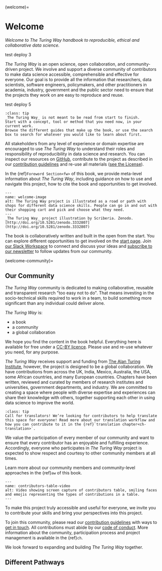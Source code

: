 (welcome)=
# Welcome

*Welcome to The Turing Way handbook to reproducible, ethical and collaborative data science.*

test deploy 3

_The Turing Way_ is an open science, open collaboration, and community-driven project.
We involve and support a diverse community of contributors to make data science accessible, comprehensible and effective for everyone.
Our goal is to provide all the information that researchers, data scientists, software engineers, policymakers, and other practitioners in academia, industry, government and the public sector need to ensure that the projects they work on are easy to reproduce and reuse.

test deploy 5

```{admonition} Top Tip
:class: tip
_The Turing Way_ is not meant to be read from start to finish.
Start with a concept, tool or method that you need now, in your current work.
Browse the different guides that make up the book, or use the search box to search for whatever you would like to learn about first.
```

All stakeholders from any level of experience or domain expertise are encouraged to use _The Turing Way_ to understand their roles and responsibility of reproducibility in data science and research.
You can inspect our resources on [GitHub](https://github.com/the-turing-way/the-turing-way), contribute to the project as described in our [contribution guidelines](https://github.com/the-turing-way/the-turing-way/blob/main/CONTRIBUTING.md) and re-use all materials ([see the License](https://github.com/the-turing-way/the-turing-way/blob/main/LICENSE.md)).

In the {ref}`Foreword Section<fw>` of this book, we provide meta-level information about _The Turing Way_, including guidance on how to use and navigate this project, how to cite the book and opportunities to get involved.

```{figure} figures/theturingway-pathway.*
---
name: welcome-image
alt: The Turing Way project is illustrated as a road or path with shops for different data science skills. People can go in and out with their shopping cart and pick and choose what they need.
---
_The Turing Way_ project illustration by Scriberia. Zenodo. [http://doi.org/10.5281/zenodo.3332807](http://doi.org/10.5281/zenodo.3332807)
```

The book is collaboratively written and built in the open from the start.
You can explore different opportunities to get involved on the [start page](https://the-turing-way.start.page/).
Join [our Slack Workspace](https://join.slack.com/t/theturingway/shared_invite/zt-2v7euwuo7-BYstHdKuTNd1ce0puDtBxA) to connect and discuss your ideas and [subscribe to our newsletter](https://buttondown.email/turingway) to follow updates from our community.

(welcome-community)=
## Our Community

_The Turing Way_ community is dedicated to making collaborative, reusable and transparent research "too easy not to do".
That means investing in the socio-technical skills required to work in a team, to build something more significant than any individual could deliver alone.

_The Turing Way_ is:

* a book
* a community
* a global collaboration

We hope you find the content in the book helpful.
Everything here is available for free under a [CC-BY licence](https://github.com/the-turing-way/the-turing-way/blob/main/LICENSE.md).
Please use and re-use whatever you need, for any purpose.

_The Turing Way_ receives support and funding from [The Alan Turing Institute](https://www.turing.ac.uk/), however, the project is designed to be a global collaboration.
We have contributions from across the UK, India, Mexico, Australia, the USA, some African countries, and many European countries.
Chapters have been written, reviewed and curated by members of research institutes and universities, government departments, and industry.
We are committed to creating a space where people with diverse expertise and experiences can share their knowledge with others, together supporting each other in using data science to improve the world.

```{admonition} Translation
:class: tip
Call for translators! We’re looking for contributors to help translate this space for everyone! Read more about our translation workflow and how you can contribute to it in the {ref}`translation chapter<ch-translation>`.
```

We value the participation of every member of our community and want to ensure that every contributor has an enjoyable and fulfilling experience.
Accordingly, everyone who participates in _The Turing Way_ project is expected to show respect and courtesy to other community members at all times.

Learn more about our community members and community-level approaches in the {ref}`aw` of this book. 

```{figure} _static/videos/contributors.mp4
---
name: contributors-table-video
alt: Video showing screen capture of contributors table, smiling faces and emojis representing the types of contributions in a table.
---
```

To make this project truly accessible and useful for everyone, we invite you to contribute your skills and bring your perspectives into this project.

To join this community, please read our [contribution guidelines](https://github.com/the-turing-way/the-turing-way/blob/main/CONTRIBUTING.md) with ways to [get in touch](https://github.com/the-turing-way/the-turing-way#get-in-touch).
All contributions must abide by our [code of conduct](https://github.com/the-turing-way/the-turing-way/blob/main/CODE_OF_CONDUCT.md).
More information about the community, participation process and project management is available in the {ref}`ch`.

We look forward to expanding and building _The Turing Way_ together.

## Different Pathways
